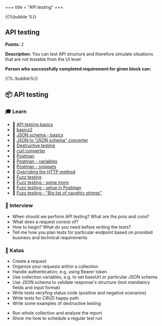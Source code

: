 +++
title = "API testing"
+++

{{%bubble %}}

## API testing

**Points:** 2

**Description:** You can test API structure and therefore simulate situations that are not testable from the UI level

**Person who successfully completed requirement for given block can:**


{{% /bubble%}}

## **📦 API testing**

### **🎓 Learn**
- 📗 [API testing basics](https://www.katalon.com/resources-center/blog/api-testing-tips/)
- 📗 [basics2](https://blog.testproject.io/2021/07/28/rest-api-automation-from-scratch/)
- 📗 [JSON schema - basics](https://json-schema.org/learn/getting-started-step-by-step.html)
- 📗 [JSON to "JSON schema" converter](https://www.liquid-technologies.com/online-json-to-schema-converter)
- 📗 [Destructive testing](https://www.sisense.com/blog/rest-api-testing-strategy-what-exactly-should-you-test/)
- 📙 [curl converter](https://curlconverter.com/) 
- 📗 [Postman](https://www.postman.com/)
- 📗 [Postman - variables](https://learning.postman.com/docs/sending-requests/variables/#understanding-variables)
- 📗 [Postman - snippets](https://learning.postman.com/docs/writing-scripts/test-scripts/)
- 📙 [Overriding  the HTTP method](https://www.oreilly.com/library/view/building-a-restful/9781785285714/ch05s05.html)
- 📙 [Fuzz testing](https://www.guru99.com/fuzz-testing.html)
- 📙 [Fuzz testing - some more](https://www.freecodecamp.org/news/whats-fuzzing-fuzz-testing-explained/)
- 📙 [Fuzz testing - setup in Postman](https://medium.com/@Magii/fuzzing-with-postman-599dce6317c7)
- 📙 [Fuzz testing - "Big list of naughty strings"](https://github.com/minimaxir/big-list-of-naughty-strings/blob/master/blns.json)




### **🎤  Interview**
- When should we perform API testing? What are the pros and cons?
- What does a request consist of?
- How to begin? What do you need before writing the tests?
- Tell me how you plan tests for particular endpoint based on provided business and technical requirements

### **📝 Katas**
- Create a request
- Organize your requests within a collection
- Handle authentication, e.g. using Bearer token
- Use collection variables, e.g. to set baseUrl or particular JSON schema
- Use JSON schema to validate response's structure (test mandatory fields and input format)
- Write tests veryfing status code (positive and negative scenarios)
- Write tests for CRUD happy path
- Write some examples of destructive testing
<!-- - ???? Write tests for file upload - chyba nie -->
- Run whole collection and analyse the report
- Show me how to schedule a regular test run
